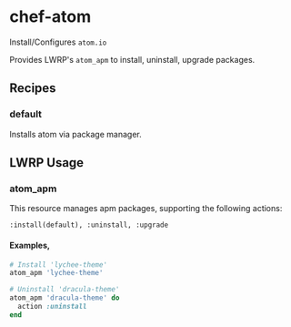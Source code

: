 chef-atom
=========

Install/Configures `atom.io`

Provides LWRP's `atom_apm` to install, uninstall, upgrade packages.

Recipes
---------
### default
Installs atom via package manager.

LWRP Usage
---------

### atom_apm
This resource manages apm packages, supporting the following actions:

    :install(default), :uninstall, :upgrade
#### Examples,
  ```ruby
  # Install 'lychee-theme'
  atom_apm 'lychee-theme'

  # Uninstall 'dracula-theme'
  atom_apm 'dracula-theme' do
    action :uninstall
  end
  ```
